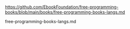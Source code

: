 https://github.com/EbookFoundation/free-programming-books/blob/main/books/free-programming-books-langs.md

free-programming-books-langs.md